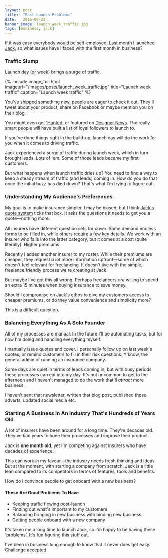```yaml
---
layout: post
title:  "Post-Launch Problems"
date:   2016-09-23
banner_image: launch_week_traffic.jpg
tags: [business, jack]
---
```


If it was easy everybody would be self-employed. Last month I launched <a href="https://withjack.co.uk">Jack</a>, so what issues have I faced with the first month in business?

### Traffic Slump

Launch day (<a href="http://iamashley.co.uk/2016/09/06/launch-week/">or week</a>) brings a surge of traffic.

{% include image_full.html imageurl="/images/posts/launch_week_traffic.jpg" title="Launch week traffic" caption="Launch week traffic" %}

You've shipped something new, people are eager to check it out. They'll tweet about your product, share on Facebook or maybe mention you on their blog.

You might even get <a href="https://www.producthunt.com/tech/insurance-by-jack">'Hunted'</a> or featured on <a href="https://www.designernews.co/stories/73720-site-design-jack--bespoke-business-insurance-for-freelance-creatives">Designer News</a>. The really smart people will have built a list of loyal followers to launch to.

If you've done things right in the build-up, launch day will do the work for you when it comes to driving traffic.

Jack experienced a surge of traffic during launch week, which in turn brought leads. Lots of 'em. Some of those leads became my first customers.

But what happens when launch traffic dries up? You need to find a way to keep a steady stream of traffic (and leads) coming in. How do you do that once the initial buzz has died down? That's what I'm trying to figure out.

### Understanding My Audience's Preferences

My goal is to make insurance simpler. I may be biased, but I think <a href="https://withjack.co.uk/quote">Jack's quote system</a> ticks that box. It asks the questions it needs to get you a quote—nothing more.

All insurers have different question sets for cover. Some demand endless forms to be filled in, while others require a few key details. We work with an insurer who falls into the latter category, but it comes at a cost (quite literally). Higher premiums.

Recently I added another insurer to my roster. While their premiums are cheaper, they request _a lot_ more information upfront—some of which doesn't feel relevant for freelancing. It doesn't jive with the simple, freelance friendly process we're creating at Jack.

But maybe I've got this all wrong. Perhaps freelancers _are_ willing to spend an extra 15 minutes when buying insurance to save money.

Should I compromise on Jack's ethos to give my customers access to cheaper premiums, or do they value convenience and simplicity more?

This is a difficult question.

### Balancing Everything As A Solo Founder

All of my processes are manual. In the future I'll be automating tasks, but for now I'm doing and handling everything myself.

I manually issue quotes and cover. I personally follow up on last week's quotes, or remind customers to fill in their risk questions. Y'know, the general admin of running an insurance company.

Some days are quiet in terms of leads coming in, but with busy periods these processes can eat into my day. It's not uncommon to get to the afternoon and I haven't managed to do the work that'll _attract_ more business.

I haven't sent that newsletter, written that blog post, published those adverts, updated social media etc.

### Starting A Business In An Industry That's Hundreds of Years Old

A lot of insurers have been around for a long time. They're decades old. They've had years to hone their processes and improve their product.

Jack is __one month old__, yet I'm competing against insurers who have decades of experience.

This can work _in_ my favour—the industry needs fresh thinking and ideas. But at the moment, with starting a company from scratch, Jack is a little lean compared to its competitors in terms of features, tools and benefits.

How do I convince people to get onboard with a new business?

#### These Are Good Problems To Have

* Keeping traffic flowing post-launch
* Finding out what's important to my customers
* Balancing bringing in new business with binding new business
* Getting people onboard with a new company

It's taken me a long time to launch Jack, so I'm happy to be having these 'problems'. It's fun figuring this stuff out.

I've been in business long enough to know that it never does get easy. Challenge accepted.
